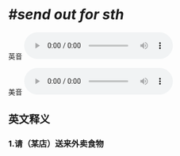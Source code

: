 # ***\#send out for sth*** 
英音
<audio src="./media/send out for sth1_AAC.aac" controls="controls"></audio>

美音
<audio src="./media/send out for sth2_AAC.aac" controls="controls"></audio>



  

英文释义
---
### 1.**请（某店）送来外卖食物**  


